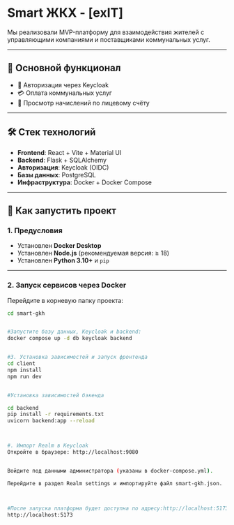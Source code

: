 # Smart ЖКХ - [exIT]

Мы реализовали MVP-платформу для взаимодействия жителей с управляющими компаниями и поставщиками коммунальных услуг.

---

## 📌 Основной функционал

-   🔐 Авторизация через Keycloak
-   💳 Оплата коммунальных услуг
-   🧾 Просмотр начислений по лицевому счёту

---

## 🛠️ Стек технологий

-   **Frontend**: React + Vite + Material UI
-   **Backend**: Flask + SQLAlchemy
-   **Авторизация**: Keycloak (OIDC)
-   **Базы данных**: PostgreSQL
-   **Инфраструктура**: Docker + Docker Compose

---

## 🚀 Как запустить проект

### 1. Предусловия

-   Установлен **Docker Desktop**
-   Установлен **Node.js** (рекомендуемая версия: ≥ 18)
-   Установлен **Python 3.10+** и `pip`

---

### 2. Запуск сервисов через Docker

Перейдите в корневую папку проекта:

```bash
cd smart-gkh


#Запустите базу данных, Keycloak и backend:
docker compose up -d db keycloak backend


#3. Установка зависимостей и запуск фронтенда
cd client
npm install
npm run dev


#Установка зависимостей бэкенда

cd backend
pip install -r requirements.txt
uvicorn backend:app --reload



#. Импорт Realm в Keycloak
Откройте в браузере: http://localhost:9080


Войдите под данными администратора (указаны в docker-compose.yml).

Перейдите в раздел Realm settings и импортируйте файл smart-gkh.json.



#После запуска платформа будет доступна по адресу:http://localhost:5173
http://localhost:5173
```
